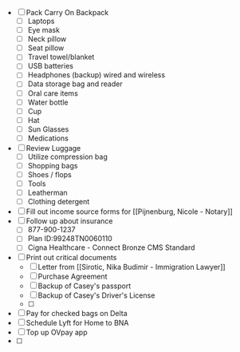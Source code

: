 - [ ] Pack Carry On Backpack
	- [ ] Laptops 
	- [ ] Eye mask
	- [ ] Neck pillow
	- [ ] Seat pillow
	- [ ] Travel towel/blanket
	- [ ] USB batteries 
	- [ ] Headphones (backup) wired and wireless
	- [ ] Data storage bag and reader 
	- [ ] Oral care items 
	- [ ] Water bottle 
	- [ ] Cup
	- [ ] Hat
	- [ ] Sun Glasses 
	- [ ] Medications 
- [ ] Review Luggage 
	- [ ] Utilize compression bag
	- [ ] Shopping bags 
	- [ ] Shoes / flops 
	- [ ] Tools 
	- [ ] Leatherman
	- [ ] Clothing detergent 
- [ ] Fill out income source forms for [[Pijnenburg, Nicole - Notary]]
- [ ] Follow up about insurance
	- [ ] 877-900-1237
	- [ ] Plan ID:99248TN0060110
	- [ ] Cigna Healthcare - Connect Bronze CMS Standard
- [ ] Print out critical documents
	- [ ] Letter from [[Sirotic, Nika Budimir - Immigration Lawyer]]
	- [ ] Purchase Agreement
	- [ ] Backup of Casey's passport
	- [ ] Backup of Casey's Driver's License 
	- [ ] 
- [ ] Pay for checked bags on Delta 
- [ ] Schedule Lyft for Home to BNA
- [ ] Top up OVpay app 
- [ ] 
